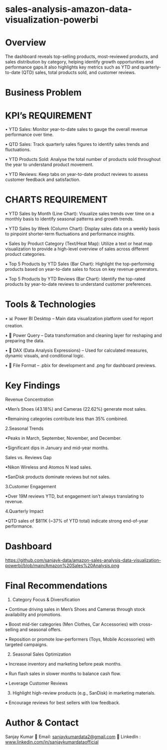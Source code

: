 # sales-analysis-amazon-data-visualization-powerbi

# Overview
The dashboard reveals top-selling products, most-reviewed products, and sales distribution by category, helping identify growth opportunities and performance gaps.It also highlights key metrics such as YTD and quarterly-to-date (QTD) sales, total products sold, and customer reviews.

# Business Problem
   # KPI’s REQUIREMENT
• YTD Sales: Monitor year-to-date sales to gauge the overall revenue performance over time.

• QTD Sales: Track quarterly sales figures to identify sales trends and fluctuations.

• YTD Products Sold: Analyse the total number of products sold throughout the year to understand product movement.

• YTD Reviews: Keep tabs on year-to-date product reviews to assess customer feedback and satisfaction.

   # CHARTS REQUIREMENT
• YTD Sales by Month (Line Chart): Visualize sales trends over time on a monthly basis to identify seasonal patterns and growth trends.

• YTD Sales by Week (Column Chart): Display sales data on a weekly basis to pinpoint shorter-term fluctuations and performance insights.

• Sales by Product Category (Text/Heat Map): Utilize a text or heat map visualization to provide a high-level overview of sales across different product categories.

• Top 5 Products by YTD Sales (Bar Chart): Highlight the top-performing products based on year-to-date sales to focus on key revenue generators.

• Top 5 Products by YTD Reviews (Bar Chart): Identify the top-rated products by year-to-date reviews to understand customer preferences.

# Tools & Technologies
• 📊 Power BI Desktop – Main data visualization platform used for report creation.

• 📂 Power Query – Data transformation and cleaning layer for reshaping and preparing the data.

• 🧠 DAX (Data Analysis Expressions) – Used for calculated measures, dynamic visuals, and conditional logic.

• 📁 File Format – .pbix for development and .png for dashboard previews.


 # Key Findings
Revenue Concentration

•Men’s Shoes (43.18%) and Cameras (22.62%) generate most sales.

•Remaining categories contribute less than 35% combined.

2.Seasonal Trends

•Peaks in March, September, November, and December.

•Significant dips in January and mid-year months.

Sales vs. Reviews Gap

•Nikon Wireless and Atomos N lead sales.

•SanDisk products dominate reviews but not sales.

3.Customer Engagement

•Over 19M reviews YTD, but engagement isn’t always translating to revenue.

4.Quarterly Impact

•QTD sales of $811K (~37% of YTD total) indicate strong end-of-year performance.


# Dashboard

https://github.com/sanjayk-data/amazon-sales-analysis-data-visualization-powerbi/blob/main/Amazon%20Sales%20Analysis.png


# Final Recommendations 

1. Category Focus & Diversification

• Continue driving sales in Men’s Shoes and Cameras through stock availability and promotions.

• Boost mid-tier categories (Men Clothes, Car Accessories) with cross-selling and seasonal offers.

• Reposition or promote low-performers (Toys, Mobile Accessories) with targeted campaigns.

2. Seasonal Sales Optimization

• Increase inventory and marketing before peak months.

• Run flash sales in slower months to balance cash flow.

• Leverage Customer Reviews

3.  Highlight high-review products (e.g., SanDisk) in marketing materials.

• Encourage reviews for best sellers with low feedback.

# Author & Contact
Sanjay Kumar
📧 Email: sanjaykumardata2@gmail.com
🔗 LinkedIn : www.linkedin.com/in/sanjaykumardataofficial
